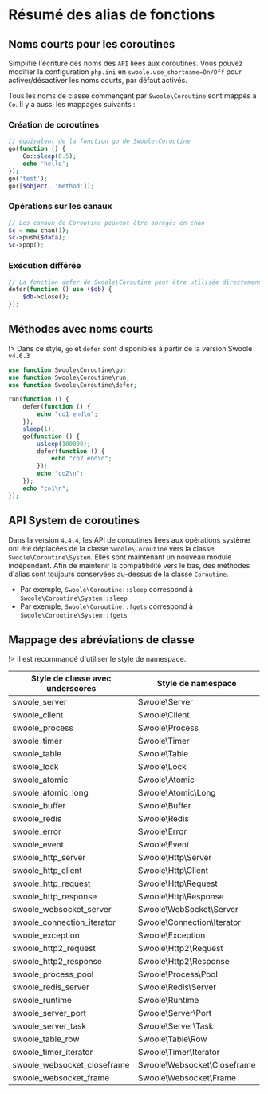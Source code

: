 # Résumé des alias de fonctions


## Noms courts pour les coroutines

Simplifie l'écriture des noms des `API` liées aux coroutines. Vous pouvez modifier la configuration `php.ini` en `swoole.use_shortname=On/Off` pour activer/désactiver les noms courts, par défaut activés.

Tous les noms de classe commençant par `Swoole\Coroutine` sont mappés à `Co`. Il y a aussi les mappages suivants :


### Création de coroutines

```php
// équivalent de la fonction go de Swoole\Coroutine
go(function () {
	Co::sleep(0.5);
	echo 'hello';
});
go('test');
go([$object, 'method']);
```


### Opérations sur les canaux

```php
// Les canaux de Coroutine peuvent être abrégés en chan
$c = new chan(1);
$c->push($data);
$c->pop();
```


### Exécution différée

```php
// La fonction defer de Swoole\Coroutine peut être utilisée directement avec defer
defer(function () use ($db) {
    $db->close();
});
```


## Méthodes avec noms courts

!> Dans ce style, `go` et `defer` sont disponibles à partir de la version Swoole `v4.6.3`

```php
use function Swoole\Coroutine\go;
use function Swoole\Coroutine\run;
use function Swoole\Coroutine\defer;

run(function () {
    defer(function () {
        echo "co1 end\n";
    });
    sleep(1);
    go(function () {
        usleep(100000);
        defer(function () {
            echo "co2 end\n";
        });
        echo "co2\n";
    });
    echo "co1\n";
});
```


## API System de coroutines

Dans la version `4.4.4`, les API de coroutines liées aux opérations système ont été déplacées de la classe `Swoole\Coroutine` vers la classe `Swoole\Coroutine\System`. Elles sont maintenant un nouveau module indépendant. Afin de maintenir la compatibilité vers le bas, des méthodes d'alias sont toujours conservées au-dessus de la classe `Coroutine`.

* Par exemple, `Swoole\Coroutine::sleep` correspond à `Swoole\Coroutine\System::sleep`
* Par exemple, `Swoole\Coroutine::fgets` correspond à `Swoole\Coroutine\System::fgets`

## Mappage des abréviations de classe

!> Il est recommandé d'utiliser le style de namespace.

| Style de classe avec underscores | Style de namespace                  |
| --------------------------- | --------------------------- |
| swoole_server               | Swoole\Server               |
| swoole_client               | Swoole\Client               |
| swoole_process              | Swoole\Process              |
| swoole_timer                | Swoole\Timer                |
| swoole_table                | Swoole\Table                |
| swoole_lock                 | Swoole\Lock                 |
| swoole_atomic               | Swoole\Atomic               |
| swoole_atomic_long          | Swoole\Atomic\Long          |
| swoole_buffer               | Swoole\Buffer               |
| swoole_redis                | Swoole\Redis                |
| swoole_error                | Swoole\Error                |
| swoole_event                | Swoole\Event                |
| swoole_http_server          | Swoole\Http\Server          |
| swoole_http_client          | Swoole\Http\Client          |
| swoole_http_request         | Swoole\Http\Request         |
| swoole_http_response        | Swoole\Http\Response        |
| swoole_websocket_server     | Swoole\WebSocket\Server     |
| swoole_connection_iterator  | Swoole\Connection\Iterator  |
| swoole_exception            | Swoole\Exception            |
| swoole_http2_request        | Swoole\Http2\Request        |
| swoole_http2_response       | Swoole\Http2\Response       |
| swoole_process_pool         | Swoole\Process\Pool         |
| swoole_redis_server         | Swoole\Redis\Server         |
| swoole_runtime              | Swoole\Runtime              |
| swoole_server_port          | Swoole\Server\Port          |
| swoole_server_task          | Swoole\Server\Task          |
| swoole_table_row            | Swoole\Table\Row            |
| swoole_timer_iterator       | Swoole\Timer\Iterator       |
| swoole_websocket_closeframe | Swoole\Websocket\Closeframe |
| swoole_websocket_frame      | Swoole\Websocket\Frame      |
